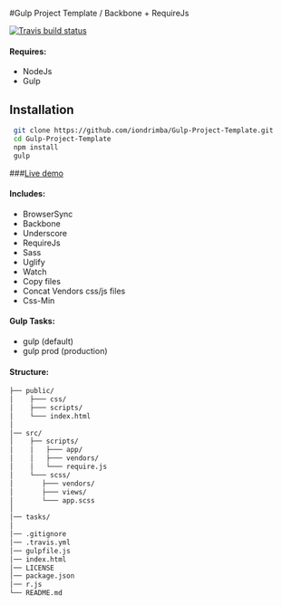 #Gulp Project Template /  Backbone + RequireJs 

[![Travis build status](https://travis-ci.org/iondrimba/Gulp-Project-Template.svg?branch=master)](https://travis-ci.org/iondrimba/Gulp-Project-Template)

#### Requires:

* NodeJs
* Gulp

## Installation

```sh
 git clone https://github.com/iondrimba/Gulp-Project-Template.git 
 cd Gulp-Project-Template
 npm install
 gulp
```

###[Live demo]

#### Includes:

* BrowserSync
* Backbone
* Underscore
* RequireJs
* Sass
* Uglify
* Watch
* Copy files
* Concat Vendors css/js files
* Css-Min

#### Gulp Tasks:

* gulp (default)
* gulp prod (production)

#### Structure:

````bash
├── public/
│    ├─── css/
│    ├─── scripts/
│    └─── index.html
│
│── src/
│    ├── scripts/
│	 │   ├─── app/
│	 │   ├─── vendors/
│	 │   └─── require.js
│    └─── scss/
│	    ├─── vendors/
│	    ├─── views/
│	    └─── app.scss
│
│── tasks/
│
│── .gitignore
│── .travis.yml
│── gulpfile.js
│── index.html
│── LICENSE
│── package.json
│── r.js
└── README.md
````

[Live demo]:<http://iondrimba.github.io/Gulp-Project-Template/>